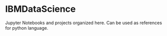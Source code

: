 # IBMDataScience
Jupyter Notebooks and projects organized here. Can be used as references for python language.
